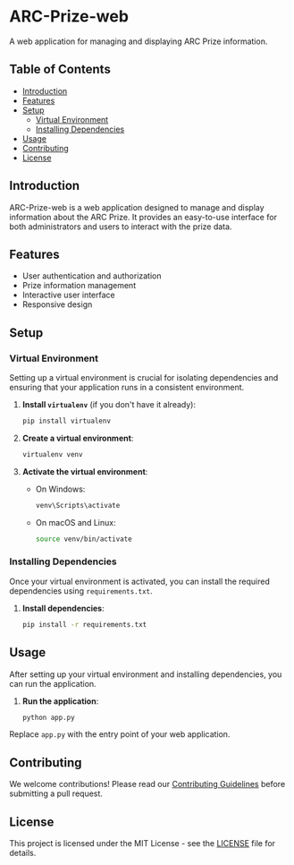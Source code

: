 # ARC-Prize-web

A web application for managing and displaying ARC Prize information.

## Table of Contents

- [Introduction](#introduction)
- [Features](#features)
- [Setup](#setup)
  - [Virtual Environment](#virtual-environment)
  - [Installing Dependencies](#installing-dependencies)
- [Usage](#usage)
- [Contributing](#contributing)
- [License](#license)

## Introduction

ARC-Prize-web is a web application designed to manage and display information about the ARC Prize. It provides an easy-to-use interface for both administrators and users to interact with the prize data.

## Features

- User authentication and authorization
- Prize information management
- Interactive user interface
- Responsive design

## Setup

### Virtual Environment

Setting up a virtual environment is crucial for isolating dependencies and ensuring that your application runs in a consistent environment.

1. **Install `virtualenv`** (if you don't have it already):

    ```sh
    pip install virtualenv
    ```

2. **Create a virtual environment**:

    ```sh
    virtualenv venv
    ```

3. **Activate the virtual environment**:

    - On Windows:
        ```sh
        venv\Scripts\activate
        ```
    - On macOS and Linux:
        ```sh
        source venv/bin/activate
        ```

### Installing Dependencies

Once your virtual environment is activated, you can install the required dependencies using `requirements.txt`.

1. **Install dependencies**:

    ```sh
    pip install -r requirements.txt
    ```

## Usage

After setting up your virtual environment and installing dependencies, you can run the application.

1. **Run the application**:

    ```sh
    python app.py
    ```

Replace `app.py` with the entry point of your web application.

## Contributing

We welcome contributions! Please read our [Contributing Guidelines](CONTRIBUTING.md) before submitting a pull request.

## License

This project is licensed under the MIT License - see the [LICENSE](LICENSE) file for details.
